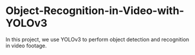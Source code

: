 # Object-Recognition-in-Video-with-YOLOv3
In this project, we use YOLOv3 to perform object detection and recognition in video footage.
